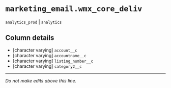 # `marketing_email.wmx_core_deliv`
`analytics_prod` | `analytics`

## Column details
* [character varying] `account__c`
* [character varying] `accountname__c`
* [character varying] `listing_number__c`
* [character varying] `category2__c`

-------------------------------------------------------------------------------
*Do not make edits above this line.*
